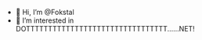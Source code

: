 - 👋 Hi, I’m @Fokstal
- 👀 I’m interested in DOTTTTTTTTTTTTTTTTTTTTTTTTTTTTTTTT......NET!

<!---
Fokstal/Fokstal is a ✨ special ✨ repository because its `README.md` (this file) appears on your GitHub profile.
You can click the Preview link to take a look at your changes.
--->
